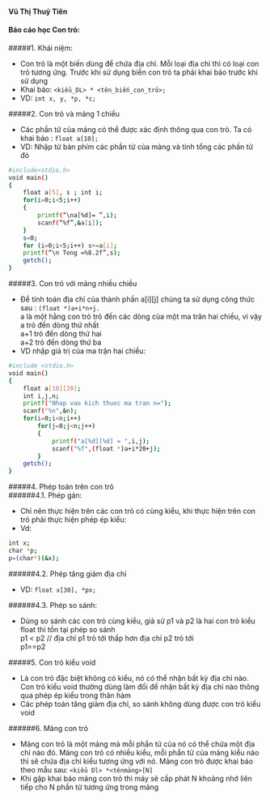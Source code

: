 #### Vũ Thị Thuỷ Tiên  
#### **Báo cáo học Con trỏ:**  

#####1. Khái niệm:  

- Con trỏ là một biến dùng để chứa địa chỉ. Mỗi loại địa chỉ thì có loại con trỏ tương ứng. Trước khi sử dụng biến con trỏ ta phải khai báo trước khi sử dụng  
- Khai báo:  `<kiểu_DL> * <tên_biến_con_trỏ>;`  
- VD: `int x, y, *p, *c;`  

#####2. Con trỏ và mảng 1 chiều  

- Các phần tử của mảng có thể được xác định thông qua con trỏ. Ta có khai báo : `float a[10];`  
- VD:  Nhập từ bàn phím các phần tử của mảng và tính tổng các phần tử đó  
```sh
#include<stdio.h>  
void main()  
{  
    float a[5], s ; int i;  
    for(i=0;i<5;i++)  
    {  
        printf(“\na[%d]= ”,i);  
        scanf(“%f”,&a[i]);  
    }  
    s=0;  
    for (i=0;i<5;i++) s+=a[i];  
    printf(“\n Tong =%8.2f”,s);  
    getch();  
}
```    
#####3. Con trỏ với mảng nhiều chiều  

- Ðể tính toán địa chỉ của thành phần a[i][j] chúng ta sử dụng công thức sau : `(float *)a+i*n+j.`  
a là một hằng con trỏ trỏ đến các dòng của một ma trân hai chiều, vì vậy  
a trỏ đến dòng thứ nhất  
a+1 trỏ đến dòng thứ hai  
a+2 trỏ đến dòng thứ ba  
- VD nhập giá trị của ma trận hai chiều:  
```sh
#include <stdio.h>  
void main()  
{  
    float a[10][20];  
    int i,j,n;  
    printf("Nhap vao kich thuoc ma tran n=");  
    scanf("%n",&n);  
    for(i=0;i<n;i++)  
        for(j=0;j<n;j++)  
        {  
            printf("a[%d][%d] = ",i,j);  
            scanf("%f",(float *)a+i*20+j);  
        }  
    getch();  
}
```  
#####4. Phép toán trên con trỏ  
######4.1. Phép gán: 

- Chỉ nên thực hiện trên các con trỏ có cùng kiểu, khi thực hiện trên con trỏ phải thực hiện phép ép kiểu:  
- Vd:   
```sh
int x;
char *p;
p=(char*)(&x);
```
######4.2. Phép tăng giảm địa chỉ  

- VD: `float x[30], *px;`   

######4.3. Phép so sánh: 

- Dùng so sánh các con trỏ cùng kiểu, giả sử p1 và p2 là hai con trỏ kiểu float thì tồn tại phép so sánh  
p1 < p2 // địa chỉ p1 trỏ tới thấp hơn địa chỉ p2 trỏ tới  
p1==p2   

#####5. Con trỏ kiểu void  

- Là con trỏ đặc biệt không có kiểu, nó có thể nhận bất kỳ địa chỉ nào. Con trỏ kiểu void thường dùng làm đối để nhận bất kỳ địa chỉ nào thông qua phép ép kiểu trong thân hàm
- Các phép toán tăng giảm địa chỉ, so sánh không dùng được con trỏ kiểu void   

######6. Mảng con trỏ  

- Mảng con trỏ là một mảng mà mỗi phẩn tử của nó có thể chứa một địa chỉ nào đó. Mảng con trỏ có nhiều kiểu, mỗi phẩn tử của mảng kiểu nào thì sẽ chứa địa chỉ kiểu tương ứng với nó. Mảng con trỏ được khai báo theo mẫu sau: `<kiểu Dl> *<tênmảng>[N]`  
- Khi gặp khai báo mảng con trỏ thì máy sẽ cấp phát N khoảng nhớ liên tiếp cho N phần tử tương ứng trong mảng

